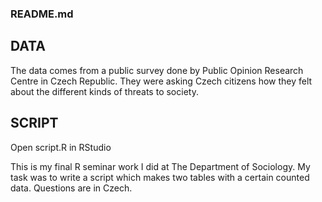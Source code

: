 ### README.md

## DATA

The data comes from a public survey done by Public Opinion Research Centre in Czech Republic. They were asking Czech citizens how they felt about the different kinds of threats to society.

## SCRIPT

Open script.R in RStudio

This is my final R seminar work I did at The Department of Sociology. My task was to write a script which makes two tables with a certain counted data. Questions are in Czech. 
